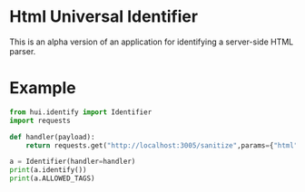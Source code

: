 # Html Universal Identifier
This is an alpha version of an application for identifying a server-side HTML parser.


# Example
```python
from hui.identify import Identifier
import requests

def handler(payload):
    return requests.get("http://localhost:3005/sanitize",params={"html":payload}).text

a = Identifier(handler=handler)
print(a.identify())
print(a.ALLOWED_TAGS)
```